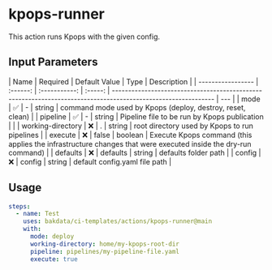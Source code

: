 # kpops-runner

This action runs Kpops with the given config.

## Input Parameters

| Name              | Required | Default Value |  Type   | Description                                                                                                   |
| ----------------- | :------: | :-----------: | :-----: | ------------------------------------------------------------------------------------------------------------- | --- |
| mode              |    ✅    |       -       | string  | command mode used by Kpops (deploy, destroy, reset, clean)                                                    |
| pipeline          |    ✅    |       -       | string  | Pipeline file to be run by Kpops publication                                                                  |     |
| working-directory |    ❌    |       .       | string  | root directory used by Kpops to run pipelines                                                                 |
| execute           |    ❌    |     false     | boolean | Execute Kpops command (this applies the infrastructure changes that were executed inside the dry-run command) |
| defaults          |    ❌    |   defaults    | string  | defaults folder path                                                                                          |
| config            |    ❌    |    config     | string  | default config.yaml file path                                                                                 |

## Usage

```yaml
steps:
  - name: Test
    uses: bakdata/ci-templates/actions/kpops-runner@main
    with:
      mode: deploy
      working-directory: home/my-kpops-root-dir
      pipeline: pipelines/my-pipeline-file.yaml
      execute: true
```
